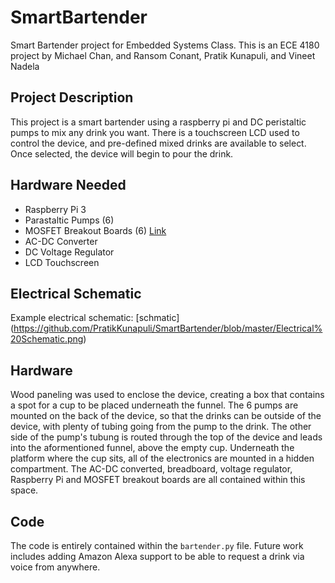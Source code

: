 # SmartBartender
Smart Bartender project for Embedded Systems Class. This is an ECE 4180 project by  Michael Chan, and Ransom Conant, Pratik Kunapuli, and Vineet Nadela

## Project Description

This project is a smart bartender using a raspberry pi and DC peristaltic pumps to mix any drink you want. There is a touchscreen LCD used to control the device, and pre-defined mixed drinks are available to select. Once selected, the device will begin to pour the drink.

## Hardware Needed
- Raspberry Pi 3
- Parastaltic Pumps (6)
- MOSFET Breakout Boards (6) [Link](https://www.sparkfun.com/products/12959)
- AC-DC Converter
- DC Voltage Regulator
- LCD Touchscreen

## Electrical Schematic
Example electrical schematic:
[schmatic]
(https://github.com/PratikKunapuli/SmartBartender/blob/master/Electrical%20Schematic.png)

## Hardware 
Wood paneling was used to enclose the device, creating a box that contains a spot for a cup to be placed underneath the funnel. The 6 pumps are mounted on the back of the device, so that the drinks can be outside of the device, with plenty of tubing going from the pump to the drink. The other side of the pump's tubung is routed through the top of the device and leads into the aformentioned funnel, above the empty  cup. Underneath the platform where the cup sits, all of the electronics are mounted in a hidden compartment. The AC-DC converted, breadboard, voltage regulator, Raspberry Pi and MOSFET breakout boards are all contained within this space.

## Code
The code is entirely contained within the `bartender.py` file. Future work includes adding Amazon Alexa support to be able to request a drink via voice from anywhere. 
